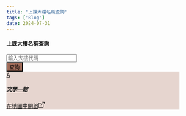 ```yaml
---
title: "上課大樓名稱查詢"
tags: ["Blog"]
date: 2024-07-31
---
```

<link href="https://cdn.jsdelivr.net/npm/bootstrap@5.3.3/dist/css/bootstrap.min.css" rel="stylesheet" integrity="sha384-QWTKZyjpPEjISv5WaRU9OFeRpok6YctnYmDr5pNlyT2bRjXh0JMhjY6hW+ALEwIH" crossorigin="anonymous">
<script src="https://cdn.tailwindcss.com"></script>

<div class="container text-center">
<div class="row">
<h4 class="text-3xl font-bold mb-4">上課大樓名稱查詢</h4>
</div>

<div class="row align-items-start">
<div class="col-8">
<input class="form-control border-2 border-amber-700 mb-4" type="text" id="buildingCode" placeholder="輸入大樓代碼">
</div>
<div class="col-4">
<button class="btn text-white d-block col-12" style="background-color: #9e6b59;" onclick="
var isAppleDevice = /iPad|iPhone|iPod|Macintosh/.test(navigator.userAgent || navigator.vendor || window.opera);
var buildings = [
{code: 'A', name: '文學一館', g_map: 'https://goo.gl/maps/dmBrr4xnK1JeytGB8', a_map: 'https://maps.apple.com/?address=320317台灣桃園市中壢區&amp;auid=8164453128013662295&amp;ll=24.969378,121.194551&amp;lsp=9902&amp;q=國立中央大學文學一館&amp;t=r'},
{code: 'C2', name: '文學二館', g_map: 'https://goo.gl/maps/LAnvszz6ZfMrTFEM6', a_map: 'https://maps.apple.com/?address=320台灣桃園市中壢區中大路300號&amp;auid=9829456620230881551&amp;ll=24.968771,121.194613&amp;lsp=9902&amp;q=文學二館&amp;t=r'},
{code: 'E', name: '工程一館', g_map: 'https://goo.gl/maps/u5o81ZpRuXcqcgWTA', a_map: 'https://maps.apple.com/?address=320317台灣桃園市中壢區中大路300號&amp;auid=5523926844627740521&amp;ll=24.967091,121.192698&amp;lsp=9902&amp;q=工程一館&amp;t=r'},
{code: 'E1', name: '工程二館(資電學院辦公室)', g_map: 'https://goo.gl/maps/AGSD5vLvzPScE44s9', a_map: 'https://maps.apple.com/?address=320台灣桃園市中壢區中大路300號&amp;auid=6122627498224294796&amp;ll=24.967375,121.191875&amp;lsp=9902&amp;q=工程二館&amp;t=r'},
{code: 'E2', name: '機械館(工程三館)', g_map: 'https://goo.gl/maps/nVEe2kNxa8waVxx49', a_map: 'https://maps.apple.com/?address=國立中央大學324台灣桃園市平鎮區雙連里&amp;auid=7243484797072291443&amp;ll=24.967978,121.188737&amp;lsp=9902&amp;q=機械館&amp;t=r'},
{code: 'E3', name: '環工化工館', g_map: 'https://goo.gl/maps/ChtrH8B9tM7phi6W9', a_map: 'https://maps.apple.com/?address=國立中央大學320台灣桃園市平鎮區雙連里&amp;auid=14195489125104946467&amp;ll=24.968329,121.187686&amp;lsp=9902&amp;q=環工化工館&amp;t=r'},
{code: 'E4', name: '機電實驗室', g_map: 'https://goo.gl/maps/8Dx9stdKYXNXmkDu8', a_map: ''},
{code: 'E5', name: '大型力學實驗室', g_map: 'https://goo.gl/maps/6etywwTHiAtr1sEX6', a_map: 'https://maps.apple.com/?address=320317台灣桃園市中壢區中大路300號&amp;auid=9415511250769958399&amp;ll=24.968757,121.188555&amp;lsp=9902&amp;q=大型力學實驗室&amp;t=r'},
{code: 'E6', name: '工程五館大樓(工學院辦公室)', g_map: 'https://goo.gl/maps/8jDtoAht8tX9chLR7', a_map: 'https://maps.apple.com/?address=國立中央大學324台灣桃園市平鎮區雙連里&amp;auid=12009543488106939736&amp;ll=24.967138,121.187682&amp;lsp=9902&amp;q=國立中央大學工程五館&amp;t=r'},
{code: 'H2', name: '理學院教學館(原普化實驗大樓)', g_map: 'https://goo.gl/maps/vLByMzVArpChbsJY7', a_map: ''},
{code: 'HK', name: '客家學院大樓(客家學院辦公室)', g_map: 'https://goo.gl/maps/utfxMNFvBgn3DXDb7', a_map: 'https://maps.apple.com/?address=320台灣桃園市中壢區中大路300號&amp;auid=1387615647684134107&amp;ll=24.970848,121.190336&amp;lsp=9902&amp;q=國立中央大學客家學院大樓&amp;t=r'},
{code: 'I', name: '志希館(管理學院辦公室)', g_map: 'https://goo.gl/maps/zr62NusULfHfjFXG8', a_map: 'https://maps.apple.com/?address=國立中央大學320台灣桃園市中壢區五權里&amp;auid=18339168732871101213&amp;ll=24.970216,121.193812&amp;lsp=9902&amp;q=志希館&amp;t=r'},
{code: 'I1', name: '管理二館', g_map: 'https://goo.gl/maps/EBum6jS2MmY6KFZ57', a_map: 'https://maps.apple.com/?address=國立中央大學320台灣桃園市中壢區五權里&amp;auid=11339571079636042899&amp;ll=24.970690,121.193502&amp;lsp=9902&amp;q=管理二館&amp;t=r'},
{code: 'IL', name: '國鼎光電大樓', g_map: 'https://goo.gl/maps/2KM5SHr7AMwScByKA', a_map: 'https://maps.apple.com/?address=國立中央大學320台灣桃園市平鎮區雙連里&amp;auid=14616547687819694150&amp;ll=24.970322,121.190389&amp;lsp=9902&amp;q=國鼎光電大樓&amp;t=r'},
{code: 'L3', name: '國鼎圖書資料館', g_map: 'https://goo.gl/maps/PagQexZyk9eixE567', a_map: ''},
{code: 'LS', name: '人文社會科學大樓(文學院辦公室)', g_map: 'https://goo.gl/maps/Qmw1d2TtE6G1HDLq5', a_map: 'https://maps.apple.com/?address=320台灣桃園市中壢區中大路300號&amp;auid=10666553622271177631&amp;ll=24.969330,121.195185&amp;lsp=9902&amp;q=人文社會科學大樓&amp;t=r'},
{code: 'M', name: '鴻經館', g_map: 'https://goo.gl/maps/5pg7urBkkxFekNvp6', a_map: 'https://maps.apple.com/?address=320011台灣桃園市中壢區&amp;auid=11521147528526283842&amp;ll=24.970795,121.192651&amp;lsp=9902&amp;q=中央大學鴻經館&amp;t=r'},
{code: 'O', name: '綜教館(語言中心)', g_map: 'https://goo.gl/maps/NgBDQ13zUMdHGpLn7', a_map: 'https://maps.apple.com/?address=320台灣桃園市中壢區中大路300號&amp;auid=17318161590537731525&amp;ll=24.970628,121.195376&amp;lsp=9902&amp;q=國立中央大學綜合教學館&amp;t=r'},
{code: 'T', name: '科學二館', g_map: 'https://goo.gl/maps/ExWuCGMWbTBrzF3m8', a_map: 'https://maps.apple.com/?address=320台灣桃園市中壢區中大路300號&amp;auid=14361994485291521330&amp;ll=24.968229,121.193134&amp;lsp=9902&amp;q=國立中央大學科學二館&amp;t=r'}
];
var code = document.getElementById('buildingCode').value.trim().toUpperCase();
var result = buildings.find(building => building.code === code);

if (result) {
document.getElementById('result').innerHTML = `
<div class='card mx-auto border-2 border-amber-700' style='width: 90%; background-color:#e6d5cf;'>
<a href='${isAppleDevice ? result.a_map : result.g_map}' class='btn btn-white  text-start' target='_blank'>
<div class='card-body'>
<span class='badge rounded-pill text-bg-info text-light fs-5'>${result.code}</span>
<h5 class='card-title fs-4 d-inline'>${result.name}</h5>
<div class='text-end col-12'>
<span class='text-end mx-2'>在地圖中開啟</span><svg class='d-inline fs-1' xmlns='http://www.w3.org/2000/svg' width='16' height='16' fill='currentColor' class='bi bi-box-arrow-up-right' viewBox='0 0 16 16'>
<path fill-rule='evenodd' d='M8.636 3.5a.5.5 0 0 0-.5-.5H1.5A1.5 1.5 0 0 0 0 4.5v10A1.5 1.5 0 0 0 1.5 16h10a1.5 1.5 0 0 0 1.5-1.5V7.864a.5.5 0 0 0-1 0V14.5a.5.5 0 0 1-.5.5h-10a.5.5 0 0 1-.5-.5v-10a.5.5 0 0 1 .5-.5h6.636a.5.5 0 0 0 .5-.5'/>
<path fill-rule='evenodd' d='M16 .5a.5.5 0 0 0-.5-.5h-5a.5.5 0 0 0 0 1h3.793L6.146 9.146a.5.5 0 1 0 .708.708L15 1.707V5.5a.5.5 0 0 0 1 0z'/>
</svg>
</div>

</div>
</a>
</div>
`;
} else {
document.getElementById('result').innerHTML = '找不到相應的大樓';
}">
查詢
</button>
</div>
</div>

<div class="row">
<div class="col-12" id="result">
<div class="card mx-auto border-2 border-amber-700" style="width: 90%; background-color:#e6d5cf;">
<a href="https://goo.gl/maps/dmBrr4xnK1JeytGB8" class="btn btn-white  text-start" target="_blank">
<div class="card-body">
<span class="badge rounded-pill text-bg-info text-light fs-5">A</span>
<h5 class="card-title fs-4 d-inline">文學一館</h5>
<div class="text-end col-12">
<span class="text-end mx-2">在地圖中開啟</span><svg class="d-inline fs-1" xmlns="http://www.w3.org/2000/svg" width="16" height="16" fill="currentColor" viewBox="0 0 16 16">
<path fill-rule="evenodd" d="M8.636 3.5a.5.5 0 0 0-.5-.5H1.5A1.5 1.5 0 0 0 0 4.5v10A1.5 1.5 0 0 0 1.5 16h10a1.5 1.5 0 0 0 1.5-1.5V7.864a.5.5 0 0 0-1 0V14.5a.5.5 0 0 1-.5.5h-10a.5.5 0 0 1-.5-.5v-10a.5.5 0 0 1 .5-.5h6.636a.5.5 0 0 0 .5-.5"></path>
<path fill-rule="evenodd" d="M16 .5a.5.5 0 0 0-.5-.5h-5a.5.5 0 0 0 0 1h3.793L6.146 9.146a.5.5 0 1 0 .708.708L15 1.707V5.5a.5.5 0 0 0 1 0z"></path>
</svg>
</div>

</div>
</a>
</div>
</div>
</div>
</div>
